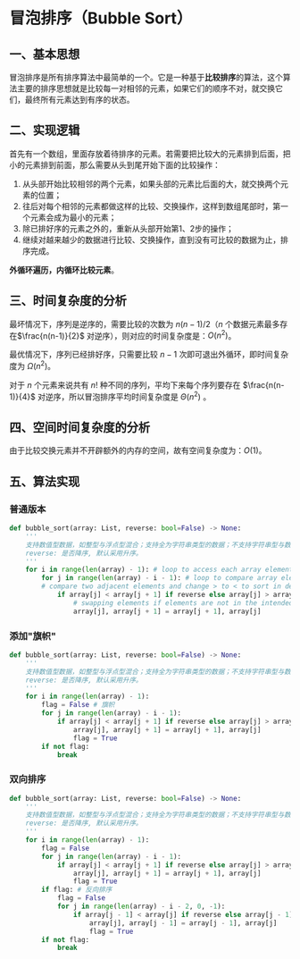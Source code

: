 # 冒泡排序（Bubble Sort）

## 一、基本思想

冒泡排序是所有排序算法中最简单的一个。它是一种基于**比较排序**的算法，这个算法主要的排序思想就是比较每一对相邻的元素，如果它们的顺序不对，就交换它们，最终所有元素达到有序的状态。

## 二、实现逻辑

首先有一个数组，里面存放着待排序的元素。若需要把比较大的元素排到后面，把小的元素排到前面，那么需要从头到尾开始下面的比较操作：

1. 从头部开始比较相邻的两个元素，如果头部的元素比后面的大，就交换两个元素的位置；
2. 往后对每个相邻的元素都做这样的比较、交换操作，这样到数组尾部时，第一个元素会成为最小的元素；
3. 除已排好序的元素之外的，重新从头部开始第1、2步的操作；
4. 继续对越来越少的数据进行比较、交换操作，直到没有可比较的数据为止，排序完成。

**外循环遍历，内循环比较元素**。

## 三、时间复杂度的分析

最坏情况下，序列是逆序的，需要比较的次数为 $n(n-1)/2$（$n$ 个数据元素最多存在$\frac{n(n-1)}{2}$ 对逆序），则对应的时间复杂度是：$O(n^2)$。

最优情况下，序列已经排好序，只需要比较 $n-1$ 次即可退出外循环，即时间复杂度为 $\Omega(n^2)$。

对于 $n$ 个元素来说共有 $n!$ 种不同的序列，平均下来每个序列要存在 $\frac{n(n-1)}{4}$ 对逆序，所以冒泡排序平均时间复杂度是 $\Theta(n^2)$ 。

## 四、空间时间复杂度的分析

由于比较交换元素并不开辟额外的内存的空间，故有空间复杂度为：$O(1)$。

## 五、算法实现

### 普通版本

```python
def bubble_sort(array: List, reverse: bool=False) -> None:
    '''
    支持数值型数据，如整型与浮点型混合；支持全为字符串类型的数据；不支持字符串型与数值型混合。
    reverse: 是否降序, 默认采用升序。
    '''
    for i in range(len(array) - 1): # loop to access each array element
        for j in range(len(array) - i - 1): # loop to compare array elements
        # compare two adjacent elements and change > to < to sort in descending order
            if array[j] < array[j + 1] if reverse else array[j] > array[j + 1]:
                # swapping elements if elements are not in the intended order
                array[j], array[j + 1] = array[j + 1], array[j]
```

### 添加"旗帜"

```python
def bubble_sort(array: List, reverse: bool=False) -> None:
    '''
    支持数值型数据，如整型与浮点型混合；支持全为字符串类型的数据；不支持字符串型与数值型混合。
    reverse: 是否降序, 默认采用升序。
    '''
    for i in range(len(array) - 1):
        flag = False # 旗帜
        for j in range(len(array) - i - 1):
            if array[j] < array[j + 1] if reverse else array[j] > array[j + 1]:
                array[j], array[j + 1] = array[j + 1], array[j]
                flag = True
        if not flag:
            break
```

### 双向排序

```python
def bubble_sort(array: List, reverse: bool=False) -> None:
    '''
    支持数值型数据，如整型与浮点型混合；支持全为字符串类型的数据；不支持字符串型与数值型混合。
    reverse: 是否降序, 默认采用升序。
    '''
    for i in range(len(array) - 1):
        flag = False
        for j in range(len(array) - i - 1):
            if array[j] < array[j + 1] if reverse else array[j] > array[j + 1]:
                array[j], array[j + 1] = array[j + 1], array[j]
                flag = True
        if flag: # 反向排序
            flag = False
            for j in range(len(array) - i - 2, 0, -1):
                if array[j - 1] < array[j] if reverse else array[j - 1] > array[j]:
                    array[j], array[j - 1] = array[j - 1], array[j]
                    flag = True
        if not flag:
            break
```
